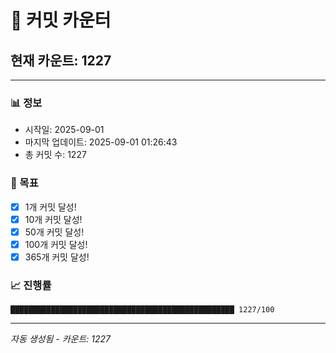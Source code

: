 # 🔢 커밋 카운터

## 현재 카운트: 1227

---

### 📊 정보
- 시작일: 2025-09-01
- 마지막 업데이트: 2025-09-01 01:26:43
- 총 커밋 수: 1227

### 🎯 목표
- [x] 1개 커밋 달성!
- [x] 10개 커밋 달성!
- [x] 50개 커밋 달성!
- [x] 100개 커밋 달성!
- [x] 365개 커밋 달성!

### 📈 진행률
```
██████████████████████████████████████████████████ 1227/100
```

---
*자동 생성됨 - 카운트: 1227*
